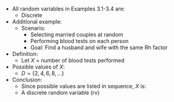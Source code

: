 - All random variables in Examples 3.1-3.4 are:
	- Discrete
- Additional example:
	- Scenario:
		- Selecting married couples at random
		- Performing blood tests on each person
		- Goal: Find a husband and wife with the same Rh factor
- Definition:
	- Let $X$ = number of blood tests performed
- Possible values of $X$:
    - $D = \{ 2, 4, 6, 8, \ldots \}$
- Conclusion:
    - Since possible values are listed in sequence, $X$ is:
	- A discrete random variable (rv)